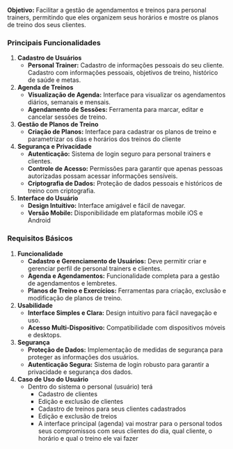 **Objetivo:** Facilitar a gestão de agendamentos e treinos para personal trainers, permitindo que eles organizem seus horários e mostre os planos de treino dos seus clientes.

### **Principais Funcionalidades**

1. **Cadastro de Usuários**
    - **Personal Trainer:** Cadastro de informações pessoais do seu cliente. Cadastro com informações pessoais, objetivos de treino, histórico de saúde e metas.
2. **Agenda de Treinos**
    - **Visualização de Agenda:** Interface para visualizar os agendamentos diários, semanais e mensais.
    - **Agendamento de Sessões:** Ferramenta para marcar, editar e cancelar sessões de treino.
3. **Gestão de Planos de Treino**
    - **Criação de Planos:** Interface para cadastrar os planos de treino e parametrizar os dias e horários dos treinos do cliente
5. **Segurança e Privacidade**
    - **Autenticação:** Sistema de login seguro para personal trainers e clientes.
    - **Controle de Acesso:** Permissões para garantir que apenas pessoas autorizadas possam acessar informações sensíveis.
    - **Criptografia de Dados:** Proteção de dados pessoais e históricos de treino com criptografia.
6. **Interface do Usuário**
    - **Design Intuitivo:** Interface amigável e fácil de navegar.
    - **Versão Mobile:** Disponibilidade em plataformas mobile iOS e Android

### **Requisitos Básicos**

1. **Funcionalidade**
    - **Cadastro e Gerenciamento de Usuários:** Deve permitir criar e gerenciar perfil de personal trainers e clientes.
    - **Agenda e Agendamentos:** Funcionalidade completa para a gestão de agendamentos e lembretes.
    - **Planos de Treino e Exercícios:** Ferramentas para criação, exclusão e modificação de planos de treino.
2. **Usabilidade**
    - **Interface Simples e Clara:** Design intuitivo para fácil navegação e uso.
    - **Acesso Multi-Dispositivo:** Compatibilidade com dispositivos móveis e desktops.
3. **Segurança**
    - **Proteção de Dados:** Implementação de medidas de segurança para proteger as informações dos usuários.
    - **Autenticação Segura:** Sistema de login robusto para garantir a privacidade e segurança dos dados.
4. **Caso de Uso do Usuário**
    - Dentro do sistema o personal (usuário) terá
      - Cadastro de clientes
      - Edição e exclusão de clientes
      - Cadastro de treinos para seus clientes cadastrados
      - Edição e exclusão de treios
      - A interface principal (agenda) vai mostrar para o personal todos seus compromissos com seus clientes do dia, qual cliente, o horário e qual o treino ele vai fazer 
